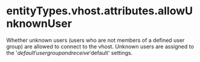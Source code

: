 # entityTypes.vhost.attributes.allowUnknownUser

Whether unknown users (users who are not members of a defined user group) are allowed to connect to the vhost. Unknown users are assigned to the '$default' user group and receive '$default' settings.

